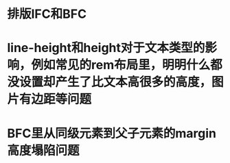# 排版IFC和BFC

# line-height和height对于文本类型的影响，例如常见的rem布局里，明明什么都没设置却产生了比文本高很多的高度，图片有边距等问题

# BFC里从同级元素到父子元素的margin高度塌陷问题